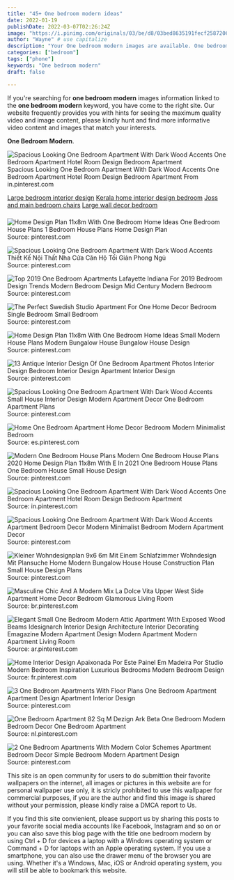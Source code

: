 ```yaml
---
title: "45+ One bedroom modern ideas"
date: 2022-01-19
publishDate: 2022-03-07T02:26:24Z
image: "https://i.pinimg.com/originals/03/be/d8/03bed8635191fecf2587206f1517a0da.jpg"
author: "Wayne" # use capitalize
description: "Your One bedroom modern images are available. One bedroom modern are a topic that is being searched for and liked by netizens now. You can Get the One bedroom modern files here. Download all free images."
categories: ["bedroom"]
tags: ["phone"]
keywords: "One bedroom modern"
draft: false

---
```


If you're searching for **one bedroom modern** images information linked to the **one bedroom modern** keyword, you have come to the right  site.  Our website frequently  provides you with  hints  for seeing  the maximum  quality video and image  content, please kindly hunt and find more informative video content and images  that match your interests.

**One Bedroom Modern**. 

![Spacious Looking One Bedroom Apartment With Dark Wood Accents One Bedroom Apartment Hotel Room Design Bedroom Apartment](https://i.pinimg.com/736x/5d/ab/ed/5dabed62cd3c3a4e376defd6dd8ba603--one-bedroom-apartments-city-apartments.jpg "Spacious Looking One Bedroom Apartment With Dark Wood Accents One Bedroom Apartment Hotel Room Design Bedroom Apartment")
Spacious Looking One Bedroom Apartment With Dark Wood Accents One Bedroom Apartment Hotel Room Design Bedroom Apartment From in.pinterest.com

[Large bedroom interior design](/large-bedroom-interior-design/)
[Kerala home interior design bedroom](/kerala-home-interior-design-bedroom/)
[Joss and main bedroom chairs](/joss-and-main-bedroom-chairs/)
[Large wall decor bedroom](/large-wall-decor-bedroom/)



### 

 


![Home Design Plan 11x8m With One Bedroom Home Ideas One Bedroom House Plans 1 Bedroom House Plans Home Design Plan](https://i.pinimg.com/originals/2a/26/96/2a26967200f87d2777935aef414bd1da.jpg "Home Design Plan 11x8m With One Bedroom Home Ideas One Bedroom House Plans 1 Bedroom House Plans Home Design Plan")
Source: pinterest.com

 

![Spacious Looking One Bedroom Apartment With Dark Wood Accents Thiết Kế Nội Thất Nha Cửa Căn Hộ Tối Giản Phong Ngủ](https://i.pinimg.com/originals/fa/78/dc/fa78dc1ad9f1dacde81ae016137bb6a5.jpg "Spacious Looking One Bedroom Apartment With Dark Wood Accents Thiết Kế Nội Thất Nha Cửa Căn Hộ Tối Giản Phong Ngủ")
Source: pinterest.com

 

![Top 2019 One Bedroom Apartments Lafayette Indiana For 2019 Bedroom Design Trends Modern Bedroom Design Mid Century Modern Bedroom](https://i.pinimg.com/originals/4f/71/02/4f71029fe9c7d65651a0a2a496311bc4.jpg "Top 2019 One Bedroom Apartments Lafayette Indiana For 2019 Bedroom Design Trends Modern Bedroom Design Mid Century Modern Bedroom")
Source: pinterest.com

 

![The Perfect Swedish Studio Apartment For One Home Decor Bedroom Single Bedroom Small Bedroom](https://i.pinimg.com/originals/51/6b/39/516b39a3258ea2e8d6e2d72546bf8adf.jpg "The Perfect Swedish Studio Apartment For One Home Decor Bedroom Single Bedroom Small Bedroom")
Source: pinterest.com

 

![Home Design Plan 11x8m With One Bedroom Home Ideas Small Modern House Plans Modern Bungalow House Bungalow House Design](https://i.pinimg.com/originals/72/62/9f/72629f10175b95315a4d1e7d242b005c.jpg "Home Design Plan 11x8m With One Bedroom Home Ideas Small Modern House Plans Modern Bungalow House Bungalow House Design")
Source: pinterest.com

 

![13 Antique Interior Design Of One Bedroom Apartment Photos Interior Design Bedroom Interior Design Apartment Interior Design](https://i.pinimg.com/736x/ae/33/6d/ae336dfa7a3127a219e3e690276a9b40.jpg "13 Antique Interior Design Of One Bedroom Apartment Photos Interior Design Bedroom Interior Design Apartment Interior Design")
Source: pinterest.com

 

![Spacious Looking One Bedroom Apartment With Dark Wood Accents Small House Interior Design Modern Apartment Decor One Bedroom Apartment Plans](https://i.pinimg.com/originals/40/e8/16/40e8164f4f4df1d4237b8679ceace685.jpg "Spacious Looking One Bedroom Apartment With Dark Wood Accents Small House Interior Design Modern Apartment Decor One Bedroom Apartment Plans")
Source: pinterest.com

 

![Home One Bedroom Apartment Home Decor Bedroom Modern Minimalist Bedroom](https://i.pinimg.com/736x/91/de/a2/91dea2d40472d01031c515b2b2a32f3e.jpg "Home One Bedroom Apartment Home Decor Bedroom Modern Minimalist Bedroom")
Source: es.pinterest.com

 

![Modern One Bedroom House Plans Modern One Bedroom House Plans 2020 Home Design Plan 11x8m With E In 2021 One Bedroom House Plans One Bedroom House Small House Design](https://i.pinimg.com/originals/30/81/ea/3081ea7c6f88463e899694791cdf0103.jpg "Modern One Bedroom House Plans Modern One Bedroom House Plans 2020 Home Design Plan 11x8m With E In 2021 One Bedroom House Plans One Bedroom House Small House Design")
Source: pinterest.com

 

![Spacious Looking One Bedroom Apartment With Dark Wood Accents One Bedroom Apartment Hotel Room Design Bedroom Apartment](https://i.pinimg.com/736x/5d/ab/ed/5dabed62cd3c3a4e376defd6dd8ba603--one-bedroom-apartments-city-apartments.jpg "Spacious Looking One Bedroom Apartment With Dark Wood Accents One Bedroom Apartment Hotel Room Design Bedroom Apartment")
Source: in.pinterest.com

 

![Spacious Looking One Bedroom Apartment With Dark Wood Accents Apartment Bedroom Decor Modern Minimalist Bedroom Modern Apartment Decor](https://i.pinimg.com/originals/8c/09/c8/8c09c8ea06b881b0a75eb9340c15953f.jpg "Spacious Looking One Bedroom Apartment With Dark Wood Accents Apartment Bedroom Decor Modern Minimalist Bedroom Modern Apartment Decor")
Source: pinterest.com

 

![Kleiner Wohndesignplan 9x6 6m Mit Einem Schlafzimmer Wohndesign Mit Plansuche Home Modern Bungalow House House Construction Plan Small House Design Plans](https://i.pinimg.com/originals/8f/11/a0/8f11a046d7645738ee99863d907a0a81.jpg "Kleiner Wohndesignplan 9x6 6m Mit Einem Schlafzimmer Wohndesign Mit Plansuche Home Modern Bungalow House House Construction Plan Small House Design Plans")
Source: pinterest.com

 

![Masculine Chic And A Modern Mix La Dolce Vita Upper West Side Apartment Home Decor Bedroom Glamorous Living Room](https://i.pinimg.com/736x/af/f3/19/aff319f2fa39751e74d9c41931c027fb.jpg "Masculine Chic And A Modern Mix La Dolce Vita Upper West Side Apartment Home Decor Bedroom Glamorous Living Room")
Source: br.pinterest.com

 

![Elegant Small One Bedroom Modern Attic Apartment With Exposed Wood Beams Idesignarch Interior Design Architecture Interior Decorating Emagazine Modern Apartment Design Modern Apartment Modern Apartment Living Room](https://i.pinimg.com/736x/84/10/4e/84104e99ac41c7e14aec7682e24d193d--apartment-stockholm-attic-apartment.jpg "Elegant Small One Bedroom Modern Attic Apartment With Exposed Wood Beams Idesignarch Interior Design Architecture Interior Decorating Emagazine Modern Apartment Design Modern Apartment Modern Apartment Living Room")
Source: ar.pinterest.com

 

![Home Interior Design Apaixonada Por Este Painel Em Madeira Por Studio Modern Bedroom Inspiration Luxurious Bedrooms Modern Bedroom Design](https://i.pinimg.com/originals/ab/0d/fb/ab0dfb6240f458a8b7fd0ae00ee6d216.jpg "Home Interior Design Apaixonada Por Este Painel Em Madeira Por Studio Modern Bedroom Inspiration Luxurious Bedrooms Modern Bedroom Design")
Source: fr.pinterest.com

 

![3 One Bedroom Apartments With Floor Plans One Bedroom Apartment Apartment Design Apartment Interior Design](https://i.pinimg.com/originals/64/c0/75/64c075dd4ca6ada455ce5b6117d9b3c7.jpg "3 One Bedroom Apartments With Floor Plans One Bedroom Apartment Apartment Design Apartment Interior Design")
Source: pinterest.com

 

![One Bedroom Apartment 82 Sq M Dezign Ark Beta One Bedroom Modern Bedroom Decor One Bedroom Apartment](https://i.pinimg.com/736x/46/b1/57/46b1576498633ed10c8f5c178ed35d1c.jpg "One Bedroom Apartment 82 Sq M Dezign Ark Beta One Bedroom Modern Bedroom Decor One Bedroom Apartment")
Source: nl.pinterest.com

 

![2 One Bedroom Apartments With Modern Color Schemes Apartment Bedroom Decor Simple Bedroom Modern Apartment Design](https://i.pinimg.com/originals/03/be/d8/03bed8635191fecf2587206f1517a0da.jpg "2 One Bedroom Apartments With Modern Color Schemes Apartment Bedroom Decor Simple Bedroom Modern Apartment Design")
Source: pinterest.com

 

This site is an open community for users to do submittion their favorite wallpapers on the internet, all images or pictures in this website are for personal wallpaper use only, it is stricly prohibited to use this wallpaper for commercial purposes, if you are the author and find this image is shared without your permission, please kindly raise a DMCA report to Us.

If you find this site convienient, please support us by sharing this posts to your favorite social media accounts like Facebook, Instagram and so on or you can also save this blog page with the title one bedroom modern by using Ctrl + D for devices a laptop with a Windows operating system or Command + D for laptops with an Apple operating system. If you use a smartphone, you can also use the drawer menu of the browser you are using. Whether it's a Windows, Mac, iOS or Android operating system, you will still be able to bookmark this website.

